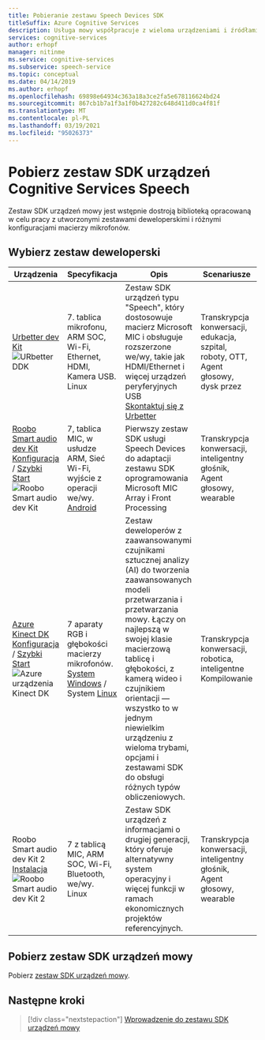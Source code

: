 ```yaml
---
title: Pobieranie zestawu Speech Devices SDK
titleSuffix: Azure Cognitive Services
description: Usługa mowy współpracuje z wieloma urządzeniami i źródłami audio. Teraz możesz robić aplikacje mowy na następnym poziomie przy użyciu dopasowanego sprzętu i oprogramowania. W tym artykule dowiesz się, jak uzyskać dostęp do zestawu SDK urządzeń mowy i rozpocząć tworzenie aplikacji.
services: cognitive-services
author: erhopf
manager: nitinme
ms.service: cognitive-services
ms.subservice: speech-service
ms.topic: conceptual
ms.date: 04/14/2019
ms.author: erhopf
ms.openlocfilehash: 69898e64934c363a18a3ce2fa5e678116624bd24
ms.sourcegitcommit: 867cb1b7a1f3a1f0b427282c648d411d0ca4f81f
ms.translationtype: MT
ms.contentlocale: pl-PL
ms.lasthandoff: 03/19/2021
ms.locfileid: "95026373"
---
```

# <a name="get-the-cognitive-services-speech-devices-sdk"></a>Pobierz zestaw SDK urządzeń Cognitive Services Speech

Zestaw SDK urządzeń mowy jest wstępnie dostroją biblioteką opracowaną w celu pracy z utworzonymi zestawami deweloperskimi i różnymi konfiguracjami macierzy mikrofonów.

## <a name="choose-a-development-kit"></a>Wybierz zestaw deweloperski

|Urządzenia|Specyfikacja|Opis|Scenariusze|
|--|--|--|--|
|[Urbetter dev Kit](http://www.urbetter.com/products_56/278.html) ![ URbetter DDK](media/speech-devices-sdk/device-urbetter.jpg)|7. tablica mikrofonu, ARM SOC, Wi-Fi, Ethernet, HDMI, Kamera USB. <br>Linux|Zestaw SDK urządzeń typu "Speech", który dostosowuje macierz Microsoft MIC i obsługuje rozszerzone we/wy, takie jak HDMI/Ethernet i więcej urządzeń peryferyjnych USB <br> [Skontaktuj się z Urbetter](http://www.urbetter.com/products_56/278.html)|Transkrypcja konwersacji, edukacja, szpital, roboty, OTT, Agent głosowy, dysk przez|
|[Roobo Smart audio dev Kit](http://ddk.roobo.com)<br>[Konfiguracja](speech-devices-sdk-roobo-v1.md)  /  [Szybki Start](./speech-devices-sdk-quickstart.md?pivots=platform-android%253fpivots%253dplatform-android) ![ Roobo Smart audio dev Kit](media/speech-devices-sdk/device-roobo-v1.jpg)|7, tablica MIC, w usłudze ARM, Sieć Wi-Fi, wyjście z operacji we/wy. <br>[Android](./speech-devices-sdk-quickstart.md?pivots=platform-android%253fpivots%253dplatform-android)|Pierwszy zestaw SDK usługi Speech Devices do adaptacji zestawu SDK oprogramowania Microsoft MIC Array i Front Processing|Transkrypcja konwersacji, inteligentny głośnik, Agent głosowy, wearable|
|[Azure Kinect DK](https://azure.microsoft.com/services/kinect-dk/)<br>[Konfiguracja](../../kinect-dk/set-up-azure-kinect-dk.md)  /  [Szybki Start](./speech-devices-sdk-quickstart.md?pivots=platform-windows%253fpivots%253dplatform-windows) ![ Azure urządzenia Kinect DK](media/speech-devices-sdk/device-azure-kinect-dk.jpg)|7 aparaty RGB i głębokości macierzy mikrofonów. <br>[System Windows](./speech-devices-sdk-quickstart.md?pivots=platform-windows%253fpivots%253dplatform-windows) / System [Linux](./speech-devices-sdk-quickstart.md?pivots=platform-linux%253fpivots%253dplatform-linux)|Zestaw deweloperów z zaawansowanymi czujnikami sztucznej analizy (AI) do tworzenia zaawansowanych modeli przetwarzania i przetwarzania mowy. Łączy on najlepszą w swojej klasie macierzową tablicę i głębokości, z kamerą wideo i czujnikiem orientacji — wszystko to w jednym niewielkim urządzeniu z wieloma trybami, opcjami i zestawami SDK do obsługi różnych typów obliczeniowych.|Transkrypcja konwersacji, robotica, inteligentne Kompilowanie|
|Roobo Smart audio dev Kit 2<br>[Instalacja](speech-devices-sdk-roobo-v2.md)<br>![Roobo Smart audio dev Kit 2](media/speech-devices-sdk/device-roobo-v2.jpg)|7 z tablicą MIC, ARM SOC, Wi-Fi, Bluetooth, we/wy. <br>Linux|Zestaw SDK urządzeń z informacjami o drugiej generacji, który oferuje alternatywny system operacyjny i więcej funkcji w ramach ekonomicznych projektów referencyjnych.|Transkrypcja konwersacji, inteligentny głośnik, Agent głosowy, wearable|


## <a name="download-the-speech-devices-sdk"></a>Pobierz zestaw SDK urządzeń mowy

Pobierz [zestaw SDK urządzeń mowy](./speech-devices-sdk.md).

## <a name="next-steps"></a>Następne kroki

> [!div class="nextstepaction"]
> [Wprowadzenie do zestawu SDK urządzeń mowy](./speech-devices-sdk-quickstart.md?pivots=platform-android)